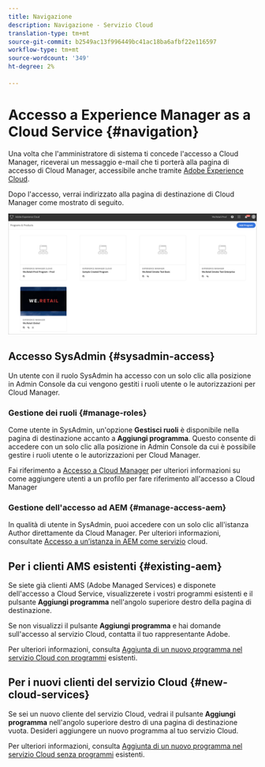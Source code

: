 ```yaml
---
title: Navigazione
description: Navigazione - Servizio Cloud
translation-type: tm+mt
source-git-commit: b2549ac13f996449bc41ac18ba6afbf22e116597
workflow-type: tm+mt
source-wordcount: '349'
ht-degree: 2%

---
```



# Accesso a Experience Manager as a Cloud Service {#navigation}

Una volta che l&#39;amministratore di sistema ti concede l&#39;accesso a Cloud Manager, riceverai un messaggio e-mail che ti porterà alla pagina di accesso di Cloud Manager, accessibile anche tramite [Adobe Experience Cloud](https://my.cloudmanager.adobe.com/).

Dopo l&#39;accesso, verrai indirizzato alla pagina di destinazione di Cloud Manager come mostrato di seguito.

![](assets/first_timelogin1.png)

## Accesso SysAdmin {#sysadmin-access}

Un utente con il ruolo SysAdmin ha accesso con un solo clic alla posizione in Admin Console da cui vengono gestiti i ruoli utente o le autorizzazioni per Cloud Manager.

### Gestione dei ruoli {#manage-roles}

Come utente in SysAdmin, un&#39;opzione **Gestisci ruoli** è disponibile nella pagina di destinazione accanto a **Aggiungi programma**. Questo consente di accedere con un solo clic alla posizione in Admin Console da cui è possibile gestire i ruoli utente o le autorizzazioni per Cloud Manager.

Fai riferimento a [Accesso a Cloud Manager](https://docs.adobe.com/content/help/en/experience-manager-cloud-service/security/ims-support.html#accessing-cloud-manager) per ulteriori informazioni su come aggiungere utenti a un profilo per fare riferimento all&#39;accesso a Cloud Manager

### Gestione dell&#39;accesso ad AEM {#manage-access-aem}

In qualità di utente in SysAdmin, puoi accedere con un solo clic all&#39;istanza Author direttamente da Cloud Manager.
Per ulteriori informazioni, consultate [Accesso a un’istanza in AEM come servizio](https://docs.adobe.com/content/help/en/experience-manager-cloud-service/security/ims-support.html#accessing-instance-cloud-service) cloud.

## Per i clienti AMS esistenti {#existing-aem}

Se siete già clienti AMS (Adobe Managed Services) e disponete dell&#39;accesso a Cloud Service, visualizzerete i vostri programmi esistenti e il pulsante **Aggiungi programma** nell&#39;angolo superiore destro della pagina di destinazione.

Se non visualizzi il pulsante **Aggiungi programma** e hai domande sull&#39;accesso al servizio Cloud, contatta il tuo rappresentante Adobe.

Per ulteriori informazioni, consulta [Aggiunta di un nuovo programma nel servizio Cloud con programmi](/help/onboarding/getting-access-to-aem-in-cloud/first-time-login.md#existing-program) esistenti.

## Per i nuovi clienti del servizio Cloud {#new-cloud-services}

Se sei un nuovo cliente del servizio Cloud, vedrai il pulsante **Aggiungi programma** nell&#39;angolo superiore destro di una pagina di destinazione vuota. Desideri aggiungere un nuovo programma al tuo servizio Cloud.

Per ulteriori informazioni, consulta [Aggiunta di un nuovo programma nel servizio Cloud senza programmi](/help/onboarding/getting-access-to-aem-in-cloud/first-time-login.md#no-program) esistenti.

